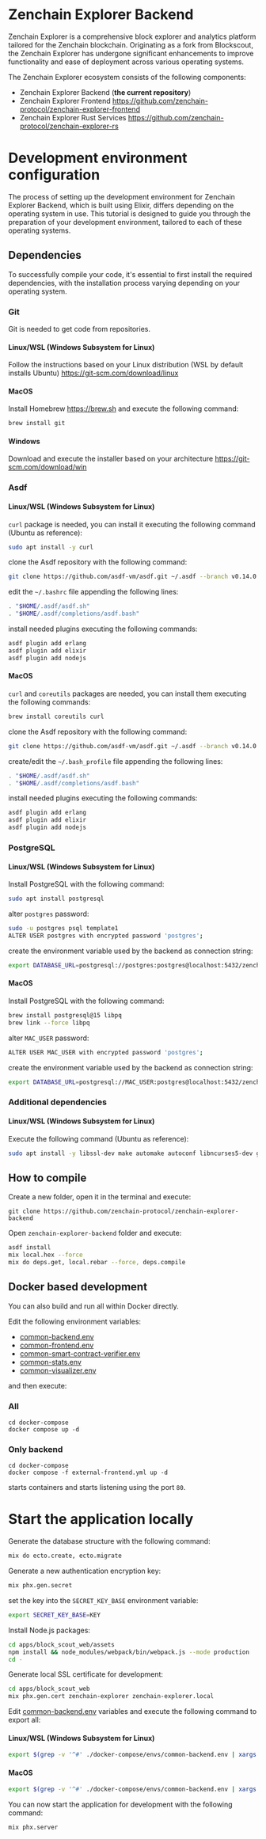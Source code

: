 # Zenchain Explorer Backend

Zenchain Explorer is a comprehensive block explorer and analytics platform tailored for the Zenchain blockchain. Originating as a fork from Blockscout, the Zenchain Explorer has undergone significant enhancements to improve functionality and ease of deployment across various operating systems.

The Zenchain Explorer ecosystem consists of the following components:

* Zenchain Explorer Backend (**the current repository**)
* Zenchain Explorer Frontend <https://github.com/zenchain-protocol/zenchain-explorer-frontend>
* Zenchain Explorer Rust Services <https://github.com/zenchain-protocol/zenchain-explorer-rs>

# Development environment configuration

The process of setting up the development environment for Zenchain Explorer Backend, which is built using Elixir, differs depending on the operating system in use. This tutorial is designed to guide you through the preparation of your development environment, tailored to each of these operating systems.

## Dependencies

To successfully compile your code, it's essential to first install the required dependencies, with the installation process varying depending on your operating system.

### Git

Git is needed to get code from repositories.

#### Linux/WSL (Windows Subsystem for Linux)

Follow the instructions based on your Linux distribution (WSL by default installs Ubuntu) <https://git-scm.com/download/linux>

#### MacOS

Install Homebrew <https://brew.sh> and execute the following command:

```bash
brew install git
```

#### Windows

Download and execute the installer based on your architecture <https://git-scm.com/download/win>

### Asdf

#### Linux/WSL (Windows Subsystem for Linux)

`curl` package is needed, you can install it executing the following command (Ubuntu as reference):

```bash
sudo apt install -y curl
```

clone the Asdf repository with the following command:

```bash
git clone https://github.com/asdf-vm/asdf.git ~/.asdf --branch v0.14.0
```

edit the `~/.bashrc` file appending the following lines:

```bash
. "$HOME/.asdf/asdf.sh"
. "$HOME/.asdf/completions/asdf.bash"
```

install needed plugins executing the following commands:

```bash
asdf plugin add erlang
asdf plugin add elixir
asdf plugin add nodejs
```

#### MacOS

`curl` and `coreutils` packages are needed, you can install them executing the following commands:

```bash
brew install coreutils curl
```

clone the Asdf repository with the following command:

```bash
git clone https://github.com/asdf-vm/asdf.git ~/.asdf --branch v0.14.0
```

create/edit the `~/.bash_profile` file appending the following lines:

```bash
. "$HOME/.asdf/asdf.sh"
. "$HOME/.asdf/completions/asdf.bash"
```

install needed plugins executing the following commands:

```bash
asdf plugin add erlang
asdf plugin add elixir
asdf plugin add nodejs
```

### PostgreSQL

#### Linux/WSL (Windows Subsystem for Linux)

Install PostgreSQL with the following command:

```bash
sudo apt install postgresql
```

alter `postgres` password:

```bash
sudo -u postgres psql template1
ALTER USER postgres with encrypted password 'postgres';
```

create the environment variable used by the backend as connection string:

```bash
export DATABASE_URL=postgresql://postgres:postgres@localhost:5432/zenchain-explorer
```

#### MacOS

Install PostgreSQL with the following command:

```bash
brew install postgresql@15 libpq
brew link --force libpq
```

alter `MAC_USER` password:

```bash
ALTER USER MAC_USER with encrypted password 'postgres';
```

create the environment variable used by the backend as connection string:

```bash
export DATABASE_URL=postgresql://MAC_USER:postgres@localhost:5432/zenchain-explorer
```

### Additional dependencies

#### Linux/WSL (Windows Subsystem for Linux)

Execute the following command (Ubuntu as reference):

```bash
sudo apt install -y libssl-dev make automake autoconf libncurses5-dev gcc g++ inotify-tools
```

## How to compile

Create a new folder, open it in the terminal and execute:

```text
git clone https://github.com/zenchain-protocol/zenchain-explorer-backend
```

Open `zenchain-explorer-backend` folder and execute:

```bash
asdf install
mix local.hex --force
mix do deps.get, local.rebar --force, deps.compile
```

## Docker based development

You can also build and run all within Docker directly.

Edit the following environment variables:
* [common-backend.env](docker-compose/envs/common-backend.env) 
* [common-frontend.env](docker-compose/envs/common-frontend.env) 
* [common-smart-contract-verifier.env](docker-compose/envs/common-smart-contract-verifier.env) 
* [common-stats.env](docker-compose/envs/common-stats.env) 
* [common-visualizer.env](docker-compose/envs/common-visualizer.env) 

and then execute:

### All

```bash!
cd docker-compose
docker compose up -d
```

### Only backend

```bash!
cd docker-compose
docker compose -f external-frontend.yml up -d
```

starts containers and starts listening using the port `80`.

# Start the application locally

Generate the database structure with the following command:

```bash
mix do ecto.create, ecto.migrate
```

Generate a new authentication encryption key:

```bash
mix phx.gen.secret
```

set the key into the `SECRET_KEY_BASE` environment variable:

```bash
export SECRET_KEY_BASE=KEY
```

Install Node.js packages:

```bash
cd apps/block_scout_web/assets
npm install && node_modules/webpack/bin/webpack.js --mode production
cd -
```

Generate local SSL certificate for development:

```bash
cd apps/block_scout_web
mix phx.gen.cert zenchain-explorer zenchain-explorer.local
```

Edit [common-backend.env](docker-compose/envs/common-backend.env) variables and execute the following command to export all:

#### Linux/WSL (Windows Subsystem for Linux)

```bash
export $(grep -v '^#' ./docker-compose/envs/common-backend.env | xargs -d '\n')
```

#### MacOS

```bash
export $(grep -v '^#' ./docker-compose/envs/common-backend.env | xargs -0)
```

You can now start the application for development with the following command:

```bash
mix phx.server
```
